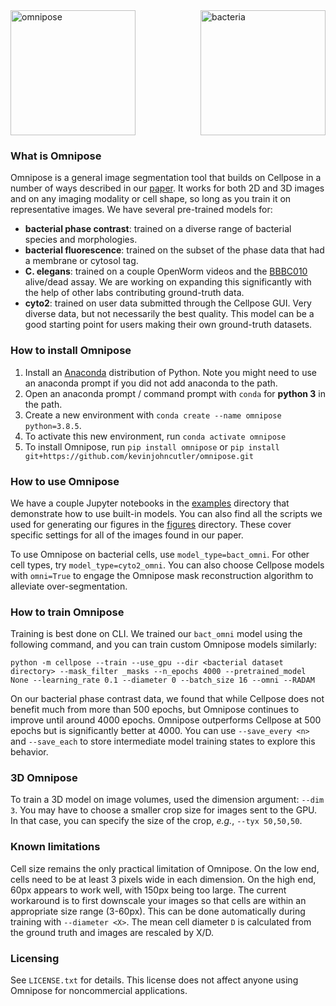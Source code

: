 <img src="https://github.com/kevinjohncutler/omnipose/blob/main/logo3.png?raw=true" width="200" title="bacteria" alt="bacteria" align="right" vspace = "0">
<img src="https://github.com/kevinjohncutler/omnipose/blob/main/logo.png?raw=true" width="200" title="omnipose" alt="omnipose" align="center" vspace = "0">

### What is Omnipose
Omnipose is a general image segmentation tool that builds on Cellpose in a number of ways described in our [paper](http://biorxiv.org/content/early/2021/11/04/2021.11.03.467199). It works  for both 2D and 3D images and on any imaging modality or cell shape, so long as you train it on representative images. We have several pre-trained models for:
* **bacterial phase contrast**: trained on a diverse range of bacterial species and morphologies. 
* **bacterial fluorescence**: trained on the subset of the phase data that had a membrane or cytosol tag. 
* **C. elegans**: trained on a couple OpenWorm videos and the [BBBC010](https://bbbc.broadinstitute.org/BBBC010) alive/dead assay. We are working on expanding this significantly with the help of other labs contributing ground-truth data. 
* **cyto2**: trained on user data submitted through the Cellpose GUI. Very diverse data, but not necessarily the best quality. This model can be a good starting point for users making their own ground-truth datasets. 

### How to install Omnipose

1. Install an [Anaconda](https://www.anaconda.com/download/) distribution of Python. Note you might need to use an anaconda prompt if you did not add anaconda to the path.
2. Open an anaconda prompt / command prompt with `conda` for **python 3** in the path.
3. Create a new environment with `conda create --name omnipose python=3.8.5`.
4. To activate this new environment, run `conda activate omnipose`
5. To install Omnipose, run `pip install omnipose` or `pip install git+https://github.com/kevinjohncutler/omnipose.git`

### How to use Omnipose

We have a couple Jupyter notebooks in the [examples](examples/) directory that demonstrate how to use built-in models. You can also find all the scripts we used for generating our figures in the [figures](figures/) directory. These cover specific settings for all of the images found in our paper. 

To use Omnipose on bacterial cells, use `model_type=bact_omni`. For other cell types, try `model_type=cyto2_omni`. You can also choose Cellpose models with `omni=True` to engage the Omnipose mask reconstruction algorithm to alleviate over-segmentation. 


### How to train Omnipose
Training is best done on CLI. We trained our `bact_omni` model using the following command, and you can train custom Omnipose models similarly:

`python -m cellpose --train --use_gpu --dir <bacterial dataset directory> --mask_filter _masks --n_epochs 4000 --pretrained_model None --learning_rate 0.1 --diameter 0 --batch_size 16 --omni --RADAM`

On our bacterial phase contrast data, we found that while Cellpose does not benefit much from more than 500 epochs, but Omnipose continues to improve until around 4000 epochs. Omnipose outperforms Cellpose at 500 epochs but is significantly better at 4000. You can use `--save_every <n>` and `--save_each` to store intermediate model training states to explore this behavior. 


### 3D Omnipose

To train a 3D model on image volumes, used the dimension argument: `--dim 3`. You may have to choose a smaller crop size for images sent to the GPU. In that case, you can specify the size of the crop, *e.g.*, `--tyx 50,50,50`.


### Known limitations
Cell size remains the only practical limitation of Omnipose. On the low end, cells need to be at least 3 pixels wide in each dimension. On the high end, 60px appears to work well, with 150px being too large. The current workaround is to first downscale your images so that cells are within an appropriate size range (3-60px). This can be done automatically during training with `--diameter <X>`. The mean cell diameter `D` is calculated from the ground truth and images are rescaled by X/D. 

### Licensing
See `LICENSE.txt` for details. This license does not affect anyone using Omnipose for noncommercial applications. 
